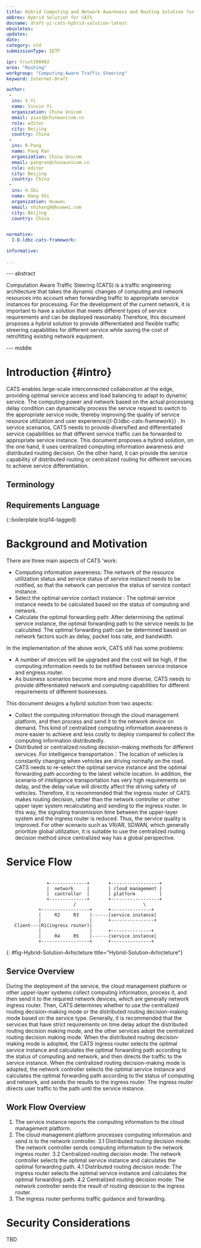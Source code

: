 ```yaml
---
title: Hybrid Computing and Network Awareness and Routing Solution for CATS
abbrev: Hybrid Solution for CATS
docname: draft-yi-cats-hybrid-solution-latest
obsoletes:
updates:
date:
category: std
submissionType: IETF

ipr: trust200902
area: "Routing"
workgroup: "Computing-Aware Traffic Steering"
keyword: Internet-Draft

author:
 -
  ins: X.Yi
  name: Xinxin Yi
  organization: China Unicom
  email: yixx3@chinaunicom.cn
  role: editor
  city: Beijing
  country: China
 -
  ins: R.Pang
  name: Pang Ran
  organization: China Unicom
  email: pangran@chinaunicom.cn
  role: editor
  city: Beijing
  country: China
 -
  ins: H.Shi
  name: Hang Shi
  organization: Huawei
  email: shihang9@huawei.com
  city: Beijing
  country: China


normative:
  I-D.ldbc-cats-framework:

informative:

...
```


--- abstract

Computation Aware Traffic Steering (CATS) is a traffic engineering architecture that takes the dynamic changes of computing and network resources into account  when forwarding traffic to appropriate service instances for processing.
For the development of the current network, it is important to have a solution that meets different types of service requirements and can be deployed reasonably  Therefore, this document proposes a hybrid solution to provide differentiated and flexible traffic streering capabilities  for different service while saving the cost of retrofitting existing network equipment.



--- middle

# Introduction {#intro}

CATS enables large-scale interconnected collaboration  at the edge, providing optimal service access and load balancing to adapt to dynamic service. The computing power and network based on the actual processing delay condition can dynamically process the service request to switch to the appropriate service node,  thereby improving the quality of service resource utilization and user experience{{I-D.ldbc-cats-framework}} .
In service scenarios, CATS needs to provide diversified and differentiated service capabilities so that different service traffic can be forwarded to appropriate service instance. This document proposes a hybrid solution, on the one hand, it uses centralized computing information awareness and distributed routing decision. On the other hand, it can provide the service capability of distributed routing or centralized routing for different services to achieve service differentiation.

##  Terminology

##  Requirements Language

{::boilerplate bcp14-tagged}

# Background and Motivation
There are three main aspects of CATS 'work:
- Computing information awareness: The network of the resource utilization status and service status of service instanct needs to be notified, so that the network can perceive the status of service contact instance.
- Select the optimal service contact instance : The optimal service instance needs to be calculated based on the status of computing and network.
- Calculate the optimal forwarding path: After determining the optimal service instance, the optimal forwarding path to the service needs to be calculated. The optimal forwarding path can be determined based on network factors such as delay, packet loss rate, and bandwidth.

In the implementation of the above work, CATS still has some problems:
- A number of devices will be upgraded and the cost will be high, if the computing information needs to be notified between service instance and engress router.
- As business scenarios become more and more diverse, CATS needs to provide differentiated network and computing capabilities for different requirements of different businesses.

This document designs a hybrid solution from two aspects:
- Collect the computing information through the cloud management platform, and then process and send it to the network device on demand. This kind of centralized computing information awareness is more easier to achieve and less costly to deploy compared to collect the computing information distributedly.
- Distributed or centralized routing decision-making methods for different services.  For intelligence transportation：The location of vehicles is constantly changing when vehicles are driving normally on the road. CATS needs to re-select the optimal service instance and the optimal forwarding path according to the latest vehicle location. In addition, the scenario of intelligence transportation has very high requirements on delay, and the delay value will directly affect the driving safety of vehicles. Therefore, it is recommended that the ingress router of CATS makes routing decision, rather than the network controller or other upper layer system recalculating and sending to the ingress router. In this way, the signaling transmission time between the upper-layer system and the ingress router is reduced. Thus, the service quality is improved.
For other scenario such as  VR/AR, SDWAN, which generally prioritize global utilization,  it is suitable  to use the centralized routing decision method since centralized way has a global perspective.

# Service Flow

~~~

               +--------------+       +------------------+
               |  network     |       | cloud management |
               |  controller  |       | platform         |
               +--------------+       +------------------+
                         /                         \
            +------------------+      +---------------+
            |     R2     R3    |------|service instance|
            |                  |      +----------------+
   Client---|R1(ingress router)|
            |                  |      +---------------+
            |     R4     R5    |------|service instance|
            +------------------+      +---------------+
~~~
{: #fig-Hybrid-Solution-Arhicteture title="Hybrid-Solution-Arhicteture"}

## Service Overview

During the deployment of the service, the cloud management platform or other upper-layer systems collect computing information, process it, and then send it to the required network devices, which are generally network ingress router.
Then, CATS  determines whether to use the centralized routing decision-making mode or the distributed routing decision-making mode based on the service type. Generally, it is recommended that the services that have strict requirements on time delay adopt the distributed routing decision making mode, and the other services adopt the centralized routing decision making mode.
When the distributed routing decision-making mode is adopted, the CATS ingress router selects the optimal service instance and calculates the optimal forwarding path according to the status of computing and network, and then directs the traffic to the service instance.
When the centralized routing decision-making mode is adopted, the network controller selects the optimal service instance and calculates the optimal forwarding path according to the status of computing and network, and sends the results to the ingress router. The ingress router directs user traffic to the path until the service instance.

## Work Flow Overview
1. The service instance reports the computing information to the cloud management platform.
2. The cloud management platform processes computing information and send is to the network controller.
3.1 Distributed routing decision mode: The network controller sends computing information to the network ingress router.
3.2 Centralized routing decision mode: The network controller selects the optimal service instance and calculates the optimal forwarding path.
4.1 Distributed routing decision mode:  The ingress router selects the optimal service instance and calculates the optimal forwarding path.
4.2 Centralized routing decision mode: The network controller sends the result of routing desicion to the ingress router.
5. The ingress router performs traffic guidance and forwarding.

# Security Considerations
TBD
